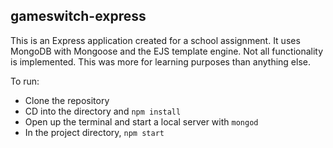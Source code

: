 ## gameswitch-express

This is an Express application created for a school assignment. It uses MongoDB with Mongoose and the EJS template engine.
Not all functionality is implemented. This was more for learning purposes than anything else.

To run:
- Clone the repository
- CD into the directory and `npm install`
- Open up the terminal and start a local server with `mongod`
- In the project directory, `npm start`
